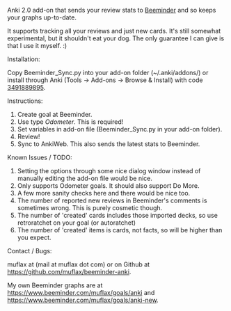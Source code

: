 Anki 2.0 add-on that sends your review stats to [Beeminder](beeminder.com) and so keeps your graphs up-to-date.

It supports tracking all your reviews and just new cards. It's still somewhat experimental, but it shouldn't eat your dog. The only guarantee I can give is that I use it myself. :)

Installation:

Copy Beeminder_Sync.py into your add-on folder (~/.anki/addons/) or install through Anki (Tools -> Add-ons -> Browse & Install) with code [3491889895](https://beta.ankiweb.net/shared/info/3491889895).

Instructions:

1. Create goal at Beeminder.
2. Use type *Odometer*. This is required!
3. Set variables in add-on file (Beeminder_Sync.py in your add-on folder).
4. Review!
5. Sync to AnkiWeb. This also sends the latest stats to Beeminder.

Known Issues / TODO:

1. Setting the options through some nice dialog window instead of manually editing the add-on file would be nice.
2. Only supports Odometer goals. It should also support Do More.
3. A few more sanity checks here and there would be nice too.
4. The number of reported new reviews in Beeminder's comments is sometimes wrong. This is purely cosmetic though.
5. The number of 'created' cards includes those imported decks, so use retroratchet on your goal (or autoratchet)
6. The number of 'created' items is cards, not facts, so will be higher than you expect.

Contact / Bugs:

muflax at (mail at muflax dot com) or on Github at <https://github.com/muflax/beeminder-anki>.

My own Beeminder graphs are at <https://www.beeminder.com/muflax/goals/anki> and <https://www.beeminder.com/muflax/goals/anki-new>.
